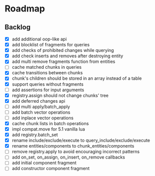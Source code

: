# Roadmap

## Backlog

- [x] add additional oop-like api
- [x] add blocklist of fragments for queries
- [x] add checks of prohibited changes while querying
- [x] add check inserts and removes after destroying entity
- [x] add multi remove fragments function from entities
- [ ] cache matched chunks in queries
- [x] cache transitions between chunks
- [x] chunk's children should be stored in an array instead of a table
- [x] support queries without fragments
- [ ] add assertions for input arguments
- [x] registry.assign should not change chunks' tree
- [x] add deferred changes api
- [ ] add multi apply/batch_apply
- [ ] add batch vector operations
- [ ] add inplace vector operations
- [x] cache chunk lists in batch operations
- [x] impl compat.move for 5.1 vanilla lua
- [x] add registry.batch_set
- [x] rename include/exclude/execute to query_include/exclude/execute
- [x] rename entities/components to chunk_entities/components
- [ ] remove registry.apply to avoid encouraging incorrect patterns
- [ ] add on_set, on_assign, on_insert, on_remove callbacks
- [ ] add initial component fragment
- [ ] add constructor component fragment